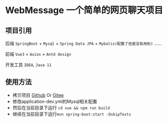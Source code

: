 # WebMessage 一个简单的网页聊天项目

## 项目引用

后端 `SpringBoot` + `Mysql` + `Spring Data JPA` + `Mybatis(配置了但是没有用到)` ......

前端 `Vue3`  + `Axios` + `Antd design`

开发工具 `IDEA`, `Java 11`

## 使用方法

* 拷贝项目 [Github](https://github.com/mitu2/webmessage) Or [Gitee](https://gitee.com/chenmoand/webmessage) 
* 修改application-dev.yml的Mysql相关配置
* 然后在当前目录下运行 `cd vue && npm run build`
* 继续在当前目录下运行`mvn spring-boot:start -DskipTests`